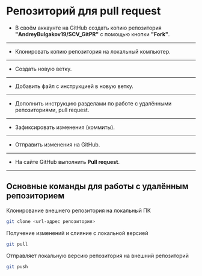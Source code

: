 # Репозиторий для **pull request**
* В своём аккаунте на GitHub создать копию репозитория **"AndreyBulgakov19/SCV_GitPR"** с помощью кнопки **"Fork"**.
---
* Клонировать копию репозитория на локальный компьютер.
---
* Создать новую ветку.
---
* Добавить файл с инструкцией в новую ветку.
---
* Дополнить инструкцию разделами по работе с удалёнными репозиториями, pull request.
---
* Зафиксировать изменения (коммиты).
---
* Отправить изменения на GitHub.
---
* На сайте GitHub выполнить **Pull request**.
---
## Основные команды для работы с удалённым репозиторием

Клонирование внешнего репозитория на
локальный ПК
```sh
git clone <url-адрес репозитория>
```

Получение изменений и слияние с локальной версией
```sh
git pull
```

Отправляет локальную версию репозитория на внешний репозиторий
```sh
git push
```